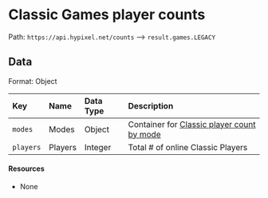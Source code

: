 # Classic Games player counts
Path: `https://api.hypixel.net/counts` --> `result.games.LEGACY`

## Data
Format: Object

|Key|Name|Data Type|Description|
|:-|:-|:-|:-|
|`modes`|Modes|Object|Container for [Classic player count by mode](https://github.com/Mysterium422/Hypixel-Api-Docs/tree/main/Counts/games/LEGACY/modes)|
|`players`|Players|Integer|Total # of online Classic Players|

#### Resources
- None